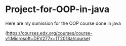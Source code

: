 # Project-for-OOP-in-java
Here are my sumission for the OOP course done in java

(https://courses.edx.org/courses/course-v1:Microsoft+DEV277x+1T2018a/course)
